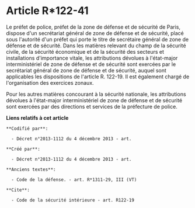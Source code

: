 # Article R*122-41

Le préfet de police, préfet de la zone de défense et de sécurité de Paris, dispose d'un secrétariat général de zone de
défense et de sécurité, placé sous l'autorité d'un préfet qui porte le titre de secrétaire général de zone de défense et de
sécurité. Dans les matières relevant du champ de la sécurité civile, de la sécurité économique et de la sécurité des secteurs
et installations d'importance vitale, les attributions dévolues à l'état-major interministériel de zone de défense et de
sécurité sont exercées par le secrétariat général de zone de défense et de sécurité, auquel sont applicables les dispositions
de l'article R. 122-19. Il est également chargé de l'organisation des exercices zonaux. 

Pour les autres matières concourant à la sécurité nationale, les attributions dévolues à l'état-major interministériel de
zone de défense et de sécurité sont exercées par des directions et services de la préfecture de police.

**Liens relatifs à cet article**

	**Codifié par**:

	  - Décret n°2013-1112 du 4 décembre 2013 - art.

	**Créé par**:

	  - Décret n°2013-1112 du 4 décembre 2013 - art.

	**Anciens textes**:

	  - Code de la défense. - art. R*1311-29, III (VT)

	**Cite**:

	  - Code de la sécurité intérieure - art. R122-19
